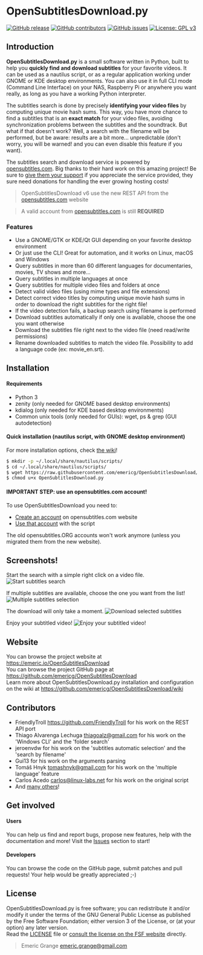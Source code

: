 OpenSubtitlesDownload.py
========================

[![GitHub release](https://img.shields.io/github/release/emericg/OpenSubtitlesDownload.svg?style=flat-square)](https://github.com/emericg/OpenSubtitlesDownload/releases)
[![GitHub contributors](https://img.shields.io/github/contributors/emericg/OpenSubtitlesDownload.svg?style=flat-square)](https://github.com/emericg/OpenSubtitlesDownload/graphs/contributors)
[![GitHub issues](https://img.shields.io/github/issues/emericg/OpenSubtitlesDownload.svg?style=flat-square)](https://github.com/emericg/OpenSubtitlesDownload/issues)
[![License: GPL v3](https://img.shields.io/badge/license-GPL%20v3-brightgreen.svg?style=flat-square)](https://www.gnu.org/licenses/gpl-3.0)

## Introduction

**OpenSubtitlesDownload.py** is a small software written in Python, built to help you **quickly find and download subtitles** for your favorite videos. It can be used as a nautilus script, or as a regular application working under GNOME or KDE desktop environments. You can also use it in full CLI mode (Command Line Interface) on your NAS, Raspberry Pi or anywhere you want really, as long as you have a working Python interpreter.

The subtitles search is done by precisely **identifying your video files** by computing unique movie hash sums. This way, you have more chance to find a subtitles that is an **exact match** for your video files, avoiding synchronization problems between the subtitles and the soundtrack. But what if that doesn't work? Well, a search with the filename will be performed, but be aware: results are a bit more... unpredictable (don't worry, you will be warned! and you can even disable this feature if you want).

The subtitles search and download service is powered by [opensubtitles.com](https://www.opensubtitles.com). Big thanks to their hard work on this amazing project! Be sure to [give them your support](https://www.opensubtitles.com/en/users/vip) if you appreciate the service provided, they sure need donations for handling the ever growing hosting costs!

> OpenSubtitlesDownload v6 use the new REST API from the [opensubtitles.com](https://www.opensubtitles.com) website

> A valid account from [opensubtitles.com](https://www.opensubtitles.com) is still **REQUIRED**

### Features

- Use a GNOME/GTK or KDE/Qt GUI depending on your favorite desktop environment
- Or just use the CLI! Great for automation, and it works on Linux, macOS and Windows
- Query subtitles in more than 60 different languages for documentaries, movies, TV shows and more...
- Query subtitles in multiple languages at once
- Query subtitles for multiple video files and folders at once
- Detect valid video files (using mime types and file extensions)
- Detect correct video titles by computing unique movie hash sums in order to download the right subtitles for the right file!
- If the video detection fails, a backup search using filename is performed
- Download subtitles automatically if only one is available, choose the one you want otherwise
- Download the subtitles file right next to the video file (need read/write permissions)
- Rename downloaded subtitles to match the video file. Possibility to add a language code (ex: movie_en.srt).

## Installation

#### Requirements

- Python 3
- zenity (only needed for GNOME based desktop environments)
- kdialog (only needed for KDE based desktop environments)
- Common unix tools (only needed for GUIs): wget, ps & grep (GUI autodetection)

#### Quick installation (nautilus script, with GNOME desktop environment)

For more installation options, check [the wiki](https://github.com/emericg/OpenSubtitlesDownload/wiki#installation-1)!

```bash
$ mkdir -p ~/.local/share/nautilus/scripts/
$ cd ~/.local/share/nautilus/scripts/
$ wget https://raw.githubusercontent.com/emericg/OpenSubtitlesDownload/master/OpenSubtitlesDownload.py
$ chmod u+x OpenSubtitlesDownload.py
```

#### IMPORTANT STEP: use an opensubtitles.com account!

To use OpenSubtitlesDownload you need to:

- [Create an account](https://www.opensubtitles.com/) on opensubtitles.com website
- [Use that account](https://github.com/emericg/OpenSubtitlesDownload/wiki/Adjust-settings#log-in-with-a-registered-user) with the script

The old opensubtitles.ORG accounts won't work anymore (unless you migrated them from the new website).

## Screenshots!

Start the search with a simple right click on a video file.
![Start subtitles search](https://i.imgur.com/gO02lb5.png)

If multiple subtitles are available, choose the one you want from the list!
![Multiple subtitles selection](https://i.imgur.com/v6C9QP4.png)

The download will only take a moment.
![Download selected subtitles](https://i.imgur.com/CI99lyx.png)

Enjoy your subtitled video!
![Enjoy your subtitled video!](https://i.imgur.com/9KKvISR.jpg)

## Website

You can browse the project website at <https://emeric.io/OpenSubtitlesDownload>  
You can browse the project GitHub page at <https://github.com/emericg/OpenSubtitlesDownload>  
Learn more about OpenSubtitlesDownload.py installation and configuration on the wiki at <https://github.com/emericg/OpenSubtitlesDownload/wiki>  

## Contributors

- FriendlyTroll <https://github.com/FriendlyTroll> for his work on the REST API port
- Thiago Alvarenga Lechuga <thiagoalz@gmail.com> for his work on the 'Windows CLI' and the 'folder search'
- jeroenvdw for his work on the 'subtitles automatic selection' and the 'search by filename'
- Gui13 for his work on the arguments parsing
- Tomáš Hnyk <tomashnyk@gmail.com> for his work on the 'multiple language' feature
- Carlos Acedo <carlos@linux-labs.net> for his work on the original script
- And [many others](https://github.com/emericg/OpenSubtitlesDownload/graphs/contributors)!

## Get involved

#### Users
You can help us find and report bugs, propose new features, help with the documentation and more! Visit the [Issues](https://github.com/emericg/OpenSubtitlesDownload/issues) section to start!

#### Developers
You can browse the code on the GitHub page, submit patches and pull requests! Your help would be greatly appreciated ;-)

## License

OpenSubtitlesDownload.py is free software; you can redistribute it and/or modify it under the terms of the GNU General Public License as published by the Free Software Foundation; either version 3 of the License, or (at your option) any later version.  
Read the [LICENSE](LICENSE) file or [consult the license on the FSF website](https://www.gnu.org/licenses/gpl-3.0.txt) directly.

> Emeric Grange <emeric.grange@gmail.com>
